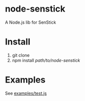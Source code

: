 # node-senstick
A Node.js lib for SenStick

# Install
1. git clone 
2. npm install *path/to/node-senstick*

# Examples
See [examples/test.js](https://github.com/examples/test.js)
